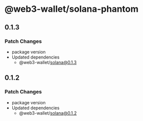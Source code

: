 # @web3-wallet/solana-phantom

## 0.1.3

### Patch Changes

- package version
- Updated dependencies
  - @web3-wallet/solana@0.1.3

## 0.1.2

### Patch Changes

- package version
- Updated dependencies
  - @web3-wallet/solana@0.1.2

